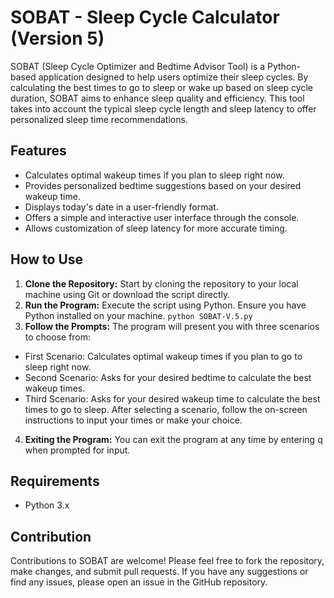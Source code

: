 # SOBAT - Sleep Cycle Calculator (Version 5)
SOBAT (Sleep Cycle Optimizer and Bedtime Advisor Tool) is a Python-based application designed to help users optimize their sleep cycles. By calculating the best times to go to sleep or wake up based on sleep cycle duration, SOBAT aims to enhance sleep quality and efficiency. This tool takes into account the typical sleep cycle length and sleep latency to offer personalized sleep time recommendations.

## Features
- Calculates optimal wakeup times if you plan to sleep right now.
- Provides personalized bedtime suggestions based on your desired wakeup time.
- Displays today's date in a user-friendly format.
- Offers a simple and interactive user interface through the console.
- Allows customization of sleep latency for more accurate timing.

## How to Use
1. **Clone the Repository:** Start by cloning the repository to your local machine using Git or download the script directly.
2. **Run the Program:** Execute the script using Python. Ensure you have Python installed on your machine.
`python SOBAT-V.5.py`
3. **Follow the Prompts:** The program will present you with three scenarios to choose from:
  - First Scenario: Calculates optimal wakeup times if you plan to go to sleep right now.
  - Second Scenario: Asks for your desired bedtime to calculate the best wakeup times.
  - Third Scenario: Asks for your desired wakeup time to calculate the best times to go to sleep.
After selecting a scenario, follow the on-screen instructions to input your times or make your choice.
4. **Exiting the Program:** You can exit the program at any time by entering q when prompted for input.

## Requirements
- Python 3.x

## Contribution
Contributions to SOBAT are welcome! Please feel free to fork the repository, make changes, and submit pull requests. If you have any suggestions or find any issues, please open an issue in the GitHub repository.
